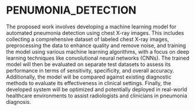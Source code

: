 # PENUMONIA_DETECTION
The proposed work involves developing a machine learning model for automated pneumonia detection using chest X-ray images. This includes collecting a comprehensive dataset of labeled chest X-ray images, preprocessing the data to enhance quality and remove noise, and training the model using various machine learning algorithms, with a focus on deep learning techniques like convolutional neural networks (CNNs). The trained model will then be evaluated on separate test datasets to assess its performance in terms of sensitivity, specificity, and overall accuracy. Additionally, the model will be compared against existing diagnostic methods to evaluate its effectiveness in clinical settings. Finally, the developed system will be optimized and potentially deployed in real-world healthcare environments to assist radiologists and clinicians in pneumonia diagnosis.
